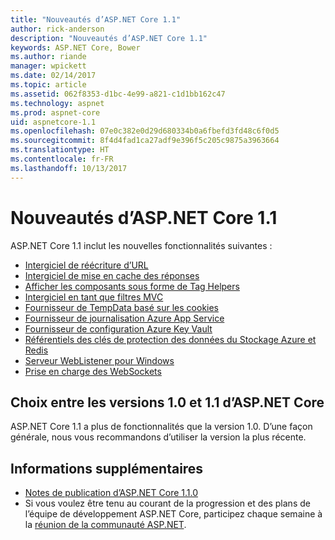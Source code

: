 ```yaml
---
title: "Nouveautés d’ASP.NET Core 1.1"
author: rick-anderson
description: "Nouveautés d’ASP.NET Core 1.1"
keywords: ASP.NET Core, Bower
ms.author: riande
manager: wpickett
ms.date: 02/14/2017
ms.topic: article
ms.assetid: 062f8353-d1bc-4e99-a821-c1d1bb162c47
ms.technology: aspnet
ms.prod: aspnet-core
uid: aspnetcore-1.1
ms.openlocfilehash: 07e0c382e0d29d680334b0a6fbefd3fd48c6f0d5
ms.sourcegitcommit: 8f4d4fad1ca27adf9e396f5c205c9875a3963664
ms.translationtype: HT
ms.contentlocale: fr-FR
ms.lasthandoff: 10/13/2017
---
```

# <a name="whats-new-in-aspnet-core-11"></a>Nouveautés d’ASP.NET Core 1.1

ASP.NET Core 1.1 inclut les nouvelles fonctionnalités suivantes :

- [Intergiciel de réécriture d’URL](xref:fundamentals/url-rewriting)
- [Intergiciel de mise en cache des réponses](xref:performance/caching/middleware)
- [Afficher les composants sous forme de Tag Helpers](xref:mvc/views/view-components#invoking-a-view-component-as-a-tag-helper)
- [Intergiciel en tant que filtres MVC](xref:mvc/controllers/filters#using-middleware-in-the-filter-pipeline)
- [Fournisseur de TempData basé sur les cookies](xref:fundamentals/app-state#tempdata-providers)
- [Fournisseur de journalisation Azure App Service](xref:fundamentals/logging#appservice)
- [Fournisseur de configuration Azure Key Vault](xref:security/key-vault-configuration)
- [Référentiels des clés de protection des données du Stockage Azure et Redis](xref:security/data-protection/implementation/key-storage-providers#azure-and-redis)
- [Serveur WebListener pour Windows](xref:fundamentals/servers/weblistener)
- [Prise en charge des WebSockets](xref:fundamentals/websockets)

## <a name="choosing-between-versions-10-and-11-of-aspnet-core"></a>Choix entre les versions 1.0 et 1.1 d’ASP.NET Core

ASP.NET Core 1.1 a plus de fonctionnalités que la version 1.0. D’une façon générale, nous vous recommandons d’utiliser la version la plus récente.

## <a name="additional-information"></a>Informations supplémentaires

- [Notes de publication d’ASP.NET Core 1.1.0](https://github.com/aspnet/Home/releases/tag/1.1.0)
- Si vous voulez être tenu au courant de la progression et des plans de l’équipe de développement ASP.NET Core, participez chaque semaine à la [réunion de la communauté ASP.NET](https://live.asp.net/).
